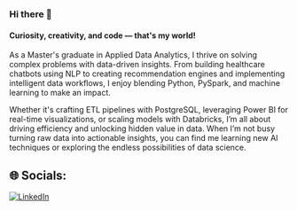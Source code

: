 ### Hi there 👋

#### Curiosity, creativity, and code — that's my world!

As a Master's graduate in Applied Data Analytics, I thrive on solving complex problems with data-driven insights. From building healthcare chatbots using NLP to creating recommendation engines and implementing intelligent data workflows, I enjoy blending Python, PySpark, and machine learning to make an impact.

Whether it's crafting ETL pipelines with PostgreSQL, leveraging Power BI for real-time visualizations, or scaling models with Databricks, I’m all about driving efficiency and unlocking hidden value in data. When I’m not busy turning raw data into actionable insights, you can find me learning new AI techniques or exploring the endless possibilities of data science.

## 🌐 Socials:
[![LinkedIn](https://img.shields.io/badge/LinkedIn-%230077B5.svg?logo=linkedin&logoColor=white)](https://www.linkedin.com/in/nivedita-suresh-kumar/) 
